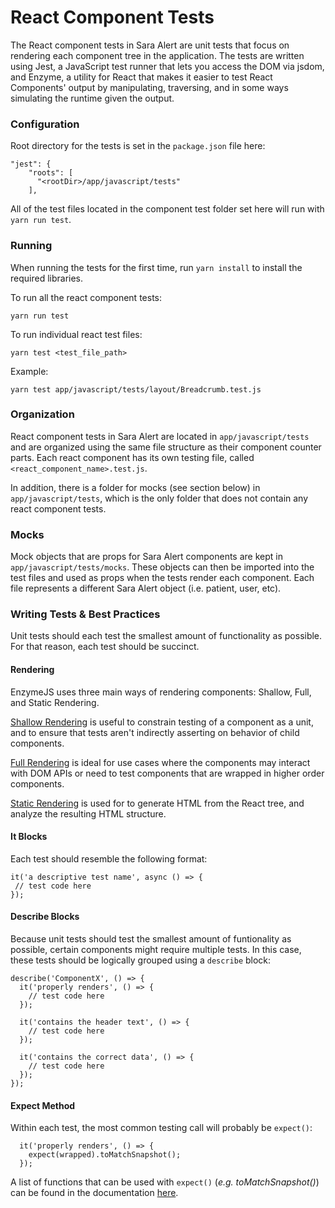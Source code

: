 # React Component Tests

The React component tests in Sara Alert are unit tests that focus on rendering each component tree in the application.  The tests are written using Jest, a JavaScript test runner that lets you access the DOM via jsdom, and Enzyme, a utility for React that makes it easier to test React Components' output by manipulating, traversing, and in some ways simulating the runtime given the output.

### Configuration

Root directory for the tests is set in the `package.json` file here:
```
"jest": {
    "roots": [
      "<rootDir>/app/javascript/tests"
    ],
```
All of the test files located in the component test folder set here will run with `yarn run test`.

### Running

When running the tests for the first time, run `yarn install` to install the required libraries.

To run all the react component tests:
```
yarn run test
```

To run individual react test files:

```
yarn test <test_file_path>
```

Example:

```
yarn test app/javascript/tests/layout/Breadcrumb.test.js
```

### Organization

React component tests in Sara Alert are located in `app/javascript/tests` and are organized using the same file structure as their component counter parts.  Each react component has its own testing file, called `<react_component_name>.test.js`.

In addition, there is a folder for mocks (see section below) in `app/javascript/tests`, which is the only folder that does not contain any react component tests.

### Mocks

Mock objects that are props for Sara Alert components are kept in `app/javascript/tests/mocks`.  These objects can then be imported into the test files and used as props when the tests render each component.  Each file represents a different Sara Alert object (i.e. patient, user, etc).

### Writing Tests & Best Practices

Unit tests should each test the smallest amount of functionality as possible. For that reason, each test should be succinct.

#### Rendering
EnzymeJS uses three main ways of rendering components: Shallow, Full, and Static Rendering.

[Shallow Rendering](https://enzymejs.github.io/enzyme/docs/api/shallow.html) is useful to constrain testing of a component as a unit, and to ensure that tests aren't indirectly asserting on behavior of child components.

[Full Rendering](https://enzymejs.github.io/enzyme/docs/api/mount.html) is ideal for use cases where the components may interact with DOM APIs or need to test components that are wrapped in higher order components.

[Static Rendering](https://enzymejs.github.io/enzyme/docs/api/render.html) is used for to generate HTML from the React tree, and analyze the resulting HTML structure.

#### It Blocks

Each test should resemble the following format:
```
it('a descriptive test name', async () => {
 // test code here
});
```

#### Describe Blocks

Because unit tests should test the smallest amount of funtionality as possible, certain components might require multiple tests.  In this case, these tests should be logically grouped using a `describe` block:
```
describe('ComponentX', () => {
  it('properly renders', () => {
    // test code here
  });

  it('contains the header text', () => {
    // test code here
  });

  it('contains the correct data', () => {
    // test code here
  });
});
```

#### Expect Method

Within each test, the most common testing call will probably be `expect()`:
```
  it('properly renders', () => {
    expect(wrapped).toMatchSnapshot();
  });
```
A list of functions that can be used with `expect()` (_e.g. toMatchSnapshot()_) can be found in the documentation [here](https://jestjs.io/docs/en/expect).
